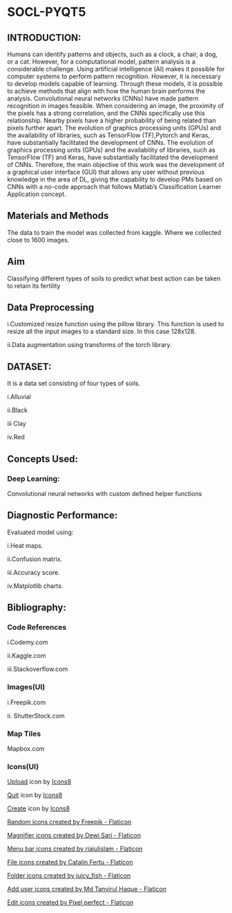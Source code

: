 # SOCL-PYQT5
## INTRODUCTION:
Humans can identify patterns and objects, such as a clock, a chair, a dog, or a cat. However, for a computational model, pattern analysis is a considerable challenge.
Using artificial intelligence (AI) makes it possible for computer systems to perform pattern recognition. However, it is necessary to develop models capable of learning.
Through these models, it is possible to achieve methods that align with how the human brain performs the analysis.
Convolutional neural networks (CNNs) have made pattern recognition in images feasible. 
When considering an image, the proximity of the pixels has a strong correlation, and the CNNs specifically use this relationship.
Nearby pixels have a higher probability of being related than pixels further apart.
The evolution of graphics processing units (GPUs) and the availability of libraries, such as TensorFlow (TF),Pytorch and Keras, have substantially facilitated the development of CNNs. 
The evolution of graphics processing units (GPUs) and the availability of libraries, such as TensorFlow (TF) and Keras, have substantially facilitated the development of CNNs.
Therefore, the main objective of this work was the development of a graphical user interface (GUI) that allows any user without previous knowledge in the area of DL, giving the capability to develop PMs based on CNNs with a no-code approach that follows Matlab’s Classification Learner Application concept.

## Materials and Methods
The data to train the model was collected from kaggle.
Where we collected close to 1600 images.

## Aim
Classifying different types of soils to predict what best action can be taken to retain its fertility 

## Data Preprocessing
i.Customized resize function using the pillow library. This function is used to resize all the input images to a standard size. In this case 128x128.

ii.Data augmentation using transforms of the torch library. 

## DATASET: 
It is a data set consisting of four types of soils.

i.Alluvial 

ii.Black 

iii Clay

iv.Red

## Concepts Used:
### Deep Learning:
Convolutional neural networks with custom defined helper functions

## Diagnostic Performance:
Evaluated model using:

i.Heat maps.

ii.Confusion matrix.

iii.Accuracy score. 

iv.Matplotlib charts.

## Bibliography:
### Code References

i.Codemy.com

ii.Kaggle.com

iii.Stackoverflow.com

### Images(UI) 
i.Freepik.com

ii. ShutterStock.com

### Map Tiles
Mapbox.com
### Icons(UI)
<a target="_blank" href="https://icons8.com/icon/C63oseheHa1Z/upload">Upload</a> icon by <a target="_blank" href="https://icons8.com">Icons8</a>

<a target="_blank" href="https://icons8.com/icon/1CE0gYy8a1e6/login">Quit</a> icon by <a target="_blank" href="https://icons8.com">Icons8</a>

<a target="_blank" href="https://icons8.com/icon/7LhMaNDFgoYK/create">Create</a> icon by <a target="_blank" href="https://icons8.com">Icons8</a>

<a href="https://www.flaticon.com/free-icons/random" title="random icons">Random icons created by Freepik - Flaticon</a>

<a href="https://www.flaticon.com/free-icons/magnifier" title="magnifier icons">Magnifier icons created by Dewi Sari - Flaticon</a>

<a href="https://www.flaticon.com/free-icons/menu-bar" title="menu bar icons">Menu bar icons created by riajulislam - Flaticon</a>

<a href="https://www.flaticon.com/free-icons/file" title="file icons">File icons created by Catalin Fertu - Flaticon</a>

<a href="https://www.flaticon.com/free-icons/folder" title="folder icons">Folder icons created by juicy_fish - Flaticon</a>

<a href="https://www.flaticon.com/free-icons/add-user" title="add user icons">Add user icons created by Md Tanvirul Haque - Flaticon</a>

<a href="https://www.flaticon.com/free-icons/edit" title="edit icons">Edit icons created by Pixel perfect - Flaticon</a>
